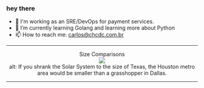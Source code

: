 ### hey there 

- :telescope: I'm working as an SRE/DevOps for payment services.
- :seedling: I’m currently learning Golang and learning more about Python
- :mailbox: How to reach me: carlos@chcdc.com.br

---


<!-- xkcd -->
<p align="center">Size Comparisons</br><img src="https://imgs.xkcd.com/comics/size_comparisons.png"></br>alt: If you shrank the Solar System to the size of Texas, the Houston metro area would be smaller than a grasshopper in Dallas.</br></p></table></p> 


<!-- xkcd -->
---
